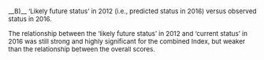 <font size = 2>
__B)__ ‘Likely future status’ in 2012 (i.e., predicted status in 2016) versus observed status in 2016.

The relationship between the ‘likely future status’ in 2012 and ‘current status’ in 2016 was still strong and highly significant for the combined Index, but weaker than the relationship between the overall scores. 
</font>
